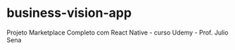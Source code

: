 # business-vision-app
Projeto Marketplace Completo com React Native - curso Udemy - Prof. Julio Sena
